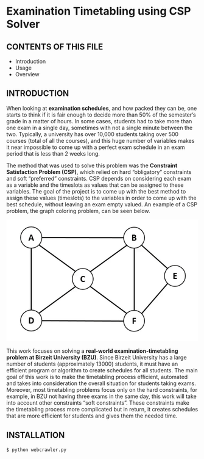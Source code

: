 # Examination Timetabling using CSP Solver

CONTENTS OF THIS FILE
---------------------

 * Introduction
 * Usage
 * Overview

INTRODUCTION
------------
When looking at **examination schedules**, and how packed they can be, one starts to think
if it is fair enough to decide more than 50% of the semester’s grade in a matter of hours. In some
cases, students had to take more than one exam in a single day, sometimes with not a single
minute between the two. Typically, a university has over 10,000 students taking over 500
courses (total of all the courses), and this huge number of variables makes it near impossible to
come up with a perfect exam schedule in an exam period that is less than 2 weeks long.

The method that was used to solve this problem was the **Constraint Satisfaction Problem
(CSP)**, which relied on hard “obligatory” constraints and soft “preferred” constraints. CSP
depends on considering each exam as a variable and the timeslots as values that can be assigned
to these variables. The goal of the project is to come up with the best method to assign these
values (timeslots) to the variables in order to come up with the best schedule, without leaving
an exam empty valued. An example of a CSP problem, the graph coloring problem, can be seen below.

![](graph-coloring.gif)

This work focuses on solving a **real-world examination-timetabling problem at Birzeit
University (BZU)**. Since Birzeit University has a large number of students (approximately
13000) students, it must have an efficient program or algorithm to create schedules for all
students. The main goal of this work is to make the timetabling process efficient, automated and
takes into consideration the overall situation for students taking exams. Moreover, most
timetabling problems focus only on the hard constraints, for example, in BZU not having three
exams in the same day, this work will take into account other constraints “soft constraints”.
These constraints make the timetabling process more complicated but in return, it creates
schedules that are more efficient for students and gives them the needed time.

INSTALLATION
------------

```sh
$ python webcrawler.py
```



